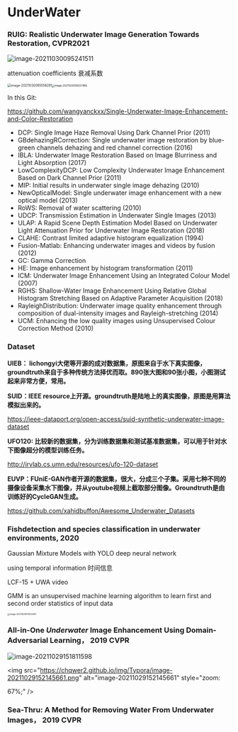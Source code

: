 # UnderWater

### RUIG: Realistic Underwater Image Generation Towards Restoration, CVPR2021

![image-20211030095241511](https://chqwer2.github.io/img/Typora/image-20211030095241511.png)

attenuation coefficients 衰减系数

<img src="https://chqwer2.github.io/img/Typora/image-20211030095558291.png" alt="image-20211030095558291" style="zoom:50%;" /><img src="https://chqwer2.github.io/img/Typora/image-20211030100037966.png" alt="image-20211030100037966" style="zoom:40%;" />





In this Git:

https://github.com/wangyanckxx/Single-Underwater-Image-Enhancement-and-Color-Restoration

- DCP: Single Image Haze Removal Using Dark Channel Prior (2011)
- GBdehazingRCorrection: Single underwater image restoration by blue-green channels dehazing and red channel correction (2016)
- IBLA: Underwater Image Restoration Based on Image Blurriness and Light Absorption (2017)
- LowComplexityDCP: Low Complexity Underwater Image Enhancement Based on Dark Channel Prior (2011)
- MIP: Initial results in underwater single image dehazing (2010)
- NewOpticalModel: Single underwater image enhancement with a new optical model (2013)
- RoWS: Removal of water scattering (2010)
- UDCP: Transmission Estimation in Underwater Single Images (2013)
- ULAP: A Rapid Scene Depth Estimation Model Based on Underwater Light Attenuation Prior for Underwater Image Restoration (2018)
- CLAHE: Contrast limited adaptive histogram equalization (1994)
- Fusion-Matlab: Enhancing underwater images and videos by fusion (2012)
- GC: Gamma Correction
- HE: Image enhancement by histogram transformation (2011)
- ICM: Underwater Image Enhancement Using an Integrated Colour Model (2007)
- RGHS: Shallow-Water Image Enhancement Using Relative Global Histogram Stretching Based on Adaptive Parameter Acquisition (2018)
- RayleighDistribution: Underwater image quality enhancement through composition of  dual-intensity images and Rayleigh-stretching (2014)
- UCM: Enhancing the low quality images using Unsupervised Colour Correction Method (2010)                                    

### Dataset 

**UIEB： lichongyi大佬等开源的成对数据集，原图来自于水下真实图像，groundtruth来自于多种传统方法择优而取。890张大图和90张小图，小图测试起来非常方便，常用。**

**SUID：IEEE resource上开源。groundtruth是陆地上的真实图像，原图是用算法模拟出来的。**

https://ieee-dataport.org/open-access/suid-synthetic-underwater-image-dataset

**UFO120: 比较新的数据集，分为训练数据集和测试基准数据集，可以用于针对水下图像超分的模型训练任务。**

http://irvlab.cs.umn.edu/resources/ufo-120-dataset

**EUVP：FUniE-GAN作者开源的数据集，很大，分成三个子集。采用七种不同的摄像设备采集水下图像，并从youtube视频上截取部分图像。Groundtruth是由训练好的CycleGAN生成。**

https://github.com/xahidbuffon/Awesome_Underwater_Datasets

### Fishdetection and species classification in underwater environments, 2020

Gaussian Mixture Models with YOLO deep neural network

using temporal information 时间信息

LCF-15 + UWA video

GMM is an unsupervised machine learning algorithm to learn first
and second order statistics of input data

<img src="https://chqwer2.github.io/img/Typora/image-20211029151502493.png" alt="image-20211029151502493" style="zoom:33%;" />

### All-in-One *Underwater* Image Enhancement Using Domain-Adversarial Learning， 2019 CVPR

![image-20211029151811598](https://chqwer2.github.io/img/Typora/image-20211029151811598.png)

<img src="https://chqwer2.github.io/img/Typora/image-20211029152145661.png" alt="image-20211029152145661" style="zoom: 

67%;" />







### Sea-Thru: A Method for Removing Water From Underwater Images， 2019 CVPR

